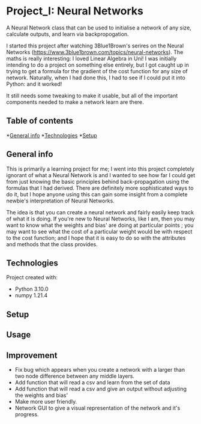 # Project_I: Neural Networks

A Neural Network class that can be used to initialise a network of any size, calculate outputs, and learn via backpropogation. 

I started this project after watching 3Blue1Brown's serires on the Neural Networks (https://www.3blue1brown.com/topics/neural-networks). The maths is really interesting: I loved Linear Algebra in Uni! I was initially intending to do a project on something else entirely, but I got caught up in trying to get a formula for the gradient of the cost function for any size of network. Naturally, when I had done this, I had to see if I could put it into Python: and it worked!

It still needs some tweaking to make it usable, but all of the important components needed to make a network learn are there.

## Table of contents
*[General info](#General-info)
*[Technologies](#Technologies)
*[Setup](*Setup)

## General info

This is primarily a learning project for me; I went into this project completely ignorant of what a Neural Network is and I wanted to see how far I could get from just knowing the basic principles behind back-propagation using the formulas that I had derived. There are definitely more sophisticated ways to do it, but I hope anyone using this can gain some insight from a complete newbie's interpretation of Neural Networks.

The idea is that you can create a neural network and fairly easily keep track of what it is doing. If you're new to Neural Networks, like I am, then you  may want to know what the weights and bias' are doing at particular points ; you may want to see what the cost of a particular weight would be with respect to the cost function; and I hope that it is easy to do so with the attributes and methods that the class provides.

## Technologies
Project created with:
 - Python 3.10.0
 - numpy 1.21.4
 
## Setup


## Usage


## Improvement

 - Fix bug which appears when you create a network with a larger than two node difference between any middle layers.
 - Add function that will read a csv and learn from the set of data
 - Add function that will read a csv and give an output without adjusting the weights and bias'
 - Make more user friendly.
 - Network GUI to give a visual representation of the network and it's progress.

